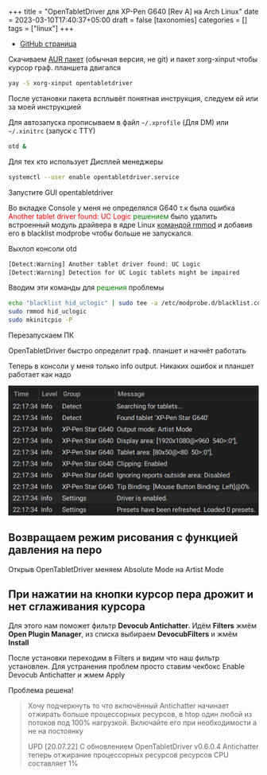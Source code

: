 +++
title = "OpenTabletDriver для XP-Pen G640 [Rev A] на Arch Linux"
date = 2023-03-10T17:40:37+05:00
draft = false
[taxonomies]
categories = []
tags = ["linux"]
+++

- [GitHub страница](https://github.com/OpenTabletDriver/OpenTabletDriver)

Скачиваем [AUR пакет](https://aur.archlinux.org/packages/opentabletdriver) (обычная версия, не git) и пакет xorg-xinput чтобы курсор граф. планшета двигался

```sh
yay -S xorg-xinput opentabletdriver
```

После установки пакета всплывёт понятная инструкция, следуем ей или за моей инструкцией

Для автозапуска прописываем в файл `~/.xprofile` (Для DM) или `~/.xinitrc` (запуск с TTY)

```sh
otd &
```

Для тех кто использует Дисплей менеджеры

```sh
systemctl --user enable opentabletdriver.service
```

Запустите GUI opentabletdriver

Во вкладке Console у меня не определялся G640 т.к была ошибка <span style="color:red">Another tablet driver found: UC Logic</span> <span style="color:green">решением</span> было удалить встроенный модуль драйвера в ядре Linux [командой rmmod](https://www.opennet.ru/man.shtml?topic=rmmod&category=8&russian=2) и добавив его в blacklist modprobe чтобы больше не запускался.

Выхлоп консоли otd

```txt
[Detect:Warning] Another tablet driver found: UC Logic
[Detect:Warning] Detection for UC Logic tablets might be impaired
```

Вводим эти команды для <span style="color:green">решения</span> проблемы

```sh
echo "blacklist hid_uclogic" | sudo tee -a /etc/modprobe.d/blacklist.conf >/dev/null
sudo rmmod hid_uclogic
sudo mkinitcpio -P
```

Перезапускаем ПК

OpenTabletDriver быстро определит граф. планшет и начнёт работать

Теперь в консоли у меня только info output. Никаких ошибок и планшет работает как надо

![](/images/OpenTabletDriver-xp-pen-g640-rev-a-on-archlinux/2022-03-18-22-19.png)

## Возвращаем режим рисования с функцией давления на перо

Открыв OpenTabletDriver меняем Absolute Mode на Artist Mode

## При нажатии на кнопки курсор пера дрожит и нет сглаживания курсора

Для этого нам поможет фильтр **Devocub Antichatter**. Идём **Filters** жмём **Open Plugin Manager**, из списка выбираем **DevocubFilters** и жмём **Install**

После установки переходим в Filters и видим что наш фильтр установлен. Для устранения проблем просто ставим чекбокс Enable Devocub Antichatter и жмем Apply

Проблема решена!

> Хочу подчеркнуть то что включённый Antichatter начинает отжирать больше процессорных ресурсов, в htop один любой из потоков под 100% нагрузкой. Включайте его при необходимости а не на постоянку
>
> UPD [20.07.22] С обновлением OpenTabletDriver v0.6.0.4 Antichatter теперь отжирание процессорных ресурсов ресурсов CPU составляет 1%
